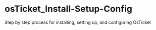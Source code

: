 # osTicket_Install-Setup-Config
Step by step process for installing, setting up, and configuring OsTicket

